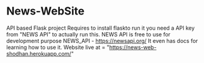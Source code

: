 # News-WebSite
API based Flask project
Requires to install flaskto run it
you need a API key from "NEWS API" to actually run this.
NEWS API is free to use for development purpose 
NEWS_API - https://newsapi.org/
It even has docs for learning how to use it.
Website live at = "https://news-web-shodhan.herokuapp.com/"
